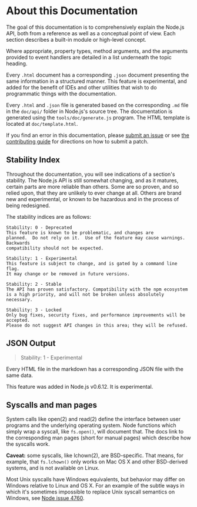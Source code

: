 # About this Documentation

<!-- type=misc -->

The goal of this documentation is to comprehensively explain the Node.js
API, both from a reference as well as a conceptual point of view.  Each
section describes a built-in module or high-level concept.

Where appropriate, property types, method arguments, and the arguments
provided to event handlers are detailed in a list underneath the topic
heading.

Every `.html` document has a corresponding `.json` document presenting
the same information in a structured manner.  This feature is
experimental, and added for the benefit of IDEs and other utilities that
wish to do programmatic things with the documentation.

Every `.html` and `.json` file is generated based on the corresponding
`.md` file in the `doc/api/` folder in Node.js's source tree.  The
documentation is generated using the `tools/doc/generate.js` program.
The HTML template is located at `doc/template.html`.


If you find an error in this documentation, please [submit an issue][]
or see [the contributing guide][] for directions on how to submit a patch.

## Stability Index

<!--type=misc-->

Throughout the documentation, you will see indications of a section's
stability.  The Node.js API is still somewhat changing, and as it
matures, certain parts are more reliable than others.  Some are so
proven, and so relied upon, that they are unlikely to ever change at
all.  Others are brand new and experimental, or known to be hazardous
and in the process of being redesigned.

The stability indices are as follows:

```
Stability: 0 - Deprecated
This feature is known to be problematic, and changes are
planned.  Do not rely on it.  Use of the feature may cause warnings.  Backwards
compatibility should not be expected.
```

```
Stability: 1 - Experimental
This feature is subject to change, and is gated by a command line flag.
It may change or be removed in future versions.
```

```
Stability: 2 - Stable
The API has proven satisfactory. Compatibility with the npm ecosystem
is a high priority, and will not be broken unless absolutely necessary.
```

```
Stability: 3 - Locked
Only bug fixes, security fixes, and performance improvements will be accepted.
Please do not suggest API changes in this area; they will be refused.
```

## JSON Output

> Stability: 1 - Experimental

Every HTML file in the markdown has a corresponding JSON file with the
same data.

This feature was added in Node.js v0.6.12.  It is experimental.

## Syscalls and man pages

System calls like open(2) and read(2) define the interface between user programs
and the underlying operating system. Node functions which simply wrap a syscall,
like `fs.open()`, will document that. The docs link to the corresponding man
pages (short for manual pages) which describe how the syscalls work.

**Caveat:** some syscalls, like lchown(2), are BSD-specific. That means, for
example, that `fs.lchown()` only works on Mac OS X and other BSD-derived systems,
and is not available on Linux.

Most Unix syscalls have Windows equivalents, but behavior may differ on Windows
relative to Linux and OS X. For an example of the subtle ways in which it's
sometimes impossible to replace Unix syscall semantics on Windows, see [Node
issue 4760](https://github.com/nodejs/node/issues/4760).

[submit an issue]: https://github.com/nodejs/node/issues/new
[the contributing guide]: https://github.com/nodejs/node/blob/master/CONTRIBUTING.md
